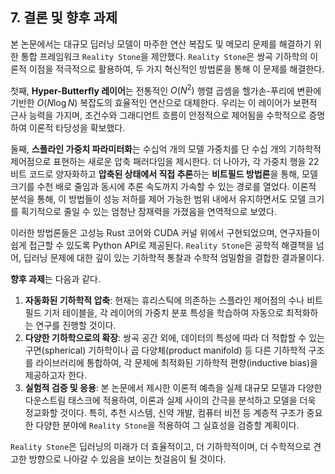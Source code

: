 ## 7. 결론 및 향후 과제

본 논문에서는 대규모 딥러닝 모델이 마주한 연산 복잡도 및 메모리 문제를 해결하기 위한 통합 프레임워크 `Reality Stone`을 제안했다. `Reality Stone`은 쌍곡 기하학의 이론적 이점을 적극적으로 활용하여, 두 가지 혁신적인 방법론을 통해 이 문제를 해결한다.

첫째, **Hyper-Butterfly 레이어**는 전통적인 $O(N^2)$ 행렬 곱셈을 헬가손-푸리에 변환에 기반한 $O(N \log N)$ 복잡도의 효율적인 연산으로 대체한다. 우리는 이 레이어가 보편적 근사 능력을 가지며, 조건수와 그래디언트 흐름이 안정적으로 제어됨을 수학적으로 증명하여 이론적 타당성을 확보했다.

둘째, **스플라인 가중치 파라미터화**는 수십억 개의 모델 가중치를 단 수십 개의 기하학적 제어점으로 표현하는 새로운 압축 패러다임을 제시한다. 더 나아가, 각 가중치 행을 22비트 코드로 양자화하고 **압축된 상태에서 직접 추론**하는 **비트필드 방법론**을 통해, 모델 크기를 수천 배로 줄임과 동시에 추론 속도까지 가속할 수 있는 경로를 열었다. 이론적 분석을 통해, 이 방법들이 성능 저하를 제어 가능한 범위 내에서 유지하면서도 모델 크기를 획기적으로 줄일 수 있는 엄청난 잠재력을 가졌음을 연역적으로 보였다.

이러한 방법론들은 고성능 Rust 코어와 CUDA 커널 위에서 구현되었으며, 연구자들이 쉽게 접근할 수 있도록 Python API로 제공된다. `Reality Stone`은 공학적 해결책을 넘어, 딥러닝 문제에 대한 깊이 있는 기하학적 통찰과 수학적 엄밀함을 결합한 결과물이다.

**향후 과제**는 다음과 같다.

1.  **자동화된 기하학적 압축**: 현재는 휴리스틱에 의존하는 스플라인 제어점의 수나 비트필드 기저 테이블을, 각 레이어의 가중치 분포 특성을 학습하여 자동으로 최적화하는 연구를 진행할 것이다.
2.  **다양한 기하학으로의 확장**: 쌍곡 공간 외에, 데이터의 특성에 따라 더 적합할 수 있는 구면(spherical) 기하학이나 곱 다양체(product manifold) 등 다른 기하학적 구조를 라이브러리에 통합하여, 각 문제에 최적화된 기하학적 편향(inductive bias)을 제공하고자 한다.
3.  **실험적 검증 및 응용**: 본 논문에서 제시한 이론적 예측을 실제 대규모 모델과 다양한 다운스트림 태스크에 적용하여, 이론과 실제 사이의 간극을 분석하고 모델을 더욱 정교화할 것이다. 특히, 추천 시스템, 신약 개발, 컴퓨터 비전 등 계층적 구조가 중요한 다양한 분야에 `Reality Stone`을 적용하여 그 실효성을 검증할 계획이다.

`Reality Stone`은 딥러닝의 미래가 더 효율적이고, 더 기하학적이며, 더 수학적으로 견고한 방향으로 나아갈 수 있음을 보이는 첫걸음이 될 것이다. 